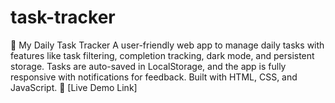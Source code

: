 # task-tracker
🌟 My Daily Task Tracker A user-friendly web app to manage daily tasks with features like task filtering, completion tracking, dark mode, and persistent storage. Tasks are auto-saved in LocalStorage, and the app is fully responsive with notifications for feedback. Built with HTML, CSS, and JavaScript.  🔗 [Live Demo Link]
